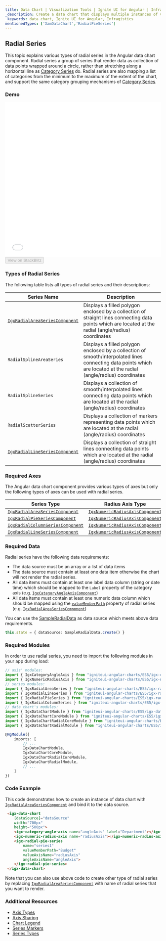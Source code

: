 ```yaml
---
title: Data Chart | Visualization Tools | Ignite UI for Angular | Infragistics | Radial
_description: Create a data chart that displays multiple instances of visual elements in the same plot area in order to create composite chart views.
_keywords: data chart, Ignite UI for Angular, Infragistics
mentionedTypes: ['XamDataChart','RadialPieSeries']
---
```


## Radial Series

This topic explains various types of radial series in the Angular data chart component. Radial series a group of series that render data as collection of data points wrapped around a circle, rather than stretching along a horizontal line as [Category Series](datachart_series_types_category.md) do. Radial series are also mapping a list of categories from the minimum to the maximum of the extent of the chart, and support the same category grouping mechanisms of [Category Series](datachart_series_types_category.md).

### Demo

<div class="sample-container loading" style="height: 500px">
    <iframe id="data-chart-type-radial-series-iframe" src='{environment:demosBaseUrl}/charts/data-chart-type-radial-series' width="100%" height="100%" seamless frameBorder="0" onload="onXPlatSampleIframeContentLoaded(this);"></iframe>
</div>
<div>
    <button data-localize="stackblitz" disabled class="stackblitz-btn" data-iframe-id="data-chart-type-radial-series-iframe" data-demos-base-url="{environment:demosBaseUrl}">View on StackBlitz
    </button>
</div>

<div class="divider--half"></div>

### Types of Radial Series

The following table lists all types of radial series and their descriptions:

| Series Name                                                                                                 | Description                                                                                                                                                       |
| ----------------------------------------------------------------------------------------------------------- | ----------------------------------------------------------------------------------------------------------------------------------------------------------------- |
| [`IgxRadialAreaSeriesComponent`](/angular-apis/typescript/latest/classes/igxradialareaseriescomponent.html) | Displays a filled polygon enclosed by a collection of straight lines connecting data points which are located at the radial (angle/radius) coordinates            |
| `RadialSplineAreaSeries`                                                                                    | Displays a filled polygon enclosed by a collection of smooth/interpolated lines connecting data points which are located at the radial (angle/radius) coordinates |
| `RadialSplineSeries`                                                                                        | Displays a collection of smooth/interpolated lines connecting data points which are located at the radial (angle/radius) coordinates                              |
| `RadialScatterSeries`                                                                                       | Displays a collection of markers representing data points which are located at the radial (angle/radius) coordinates                                              |
| [`IgxRadialLineSeriesComponent`](/angular-apis/typescript/latest/classes/igxradiallineseriescomponent.html) | Displays a collection of straight lines connecting data points which are located at the radial (angle/radius) coordinates                                         |

### Required Axes

The Angular data chart component provides various types of axes but only the following types of axes can be used with radial series.

| Series Type                                                                                                     | Radius Axis Type                                                                                              | Angle Axis Type                                                                                               |
| --------------------------------------------------------------------------------------------------------------- | ------------------------------------------------------------------------------------------------------------- | ------------------------------------------------------------------------------------------------------------- |
| [`IgxRadialAreaSeriesComponent`](/angular-apis/typescript/latest/classes/igxradialareaseriescomponent.html)     | [`IgxNumericRadiusAxisComponent`](/angular-apis/typescript/latest/classes/igxnumericradiusaxiscomponent.html) | [`IgxCategoryAngleAxisComponent`](/angular-apis/typescript/latest/classes/igxcategoryangleaxiscomponent.html) |
| [`IgxRadialPieSeriesComponent`](/angular-apis/typescript/latest/classes/igxradialpieseriescomponent.html)       | [`IgxNumericRadiusAxisComponent`](/angular-apis/typescript/latest/classes/igxnumericradiusaxiscomponent.html) | [`IgxCategoryAngleAxisComponent`](/angular-apis/typescript/latest/classes/igxcategoryangleaxiscomponent.html) |
| [`IgxRadialColumnSeriesComponent`](/angular-apis/typescript/latest/classes/igxradialcolumnseriescomponent.html) | [`IgxNumericRadiusAxisComponent`](/angular-apis/typescript/latest/classes/igxnumericradiusaxiscomponent.html) | [`IgxCategoryAngleAxisComponent`](/angular-apis/typescript/latest/classes/igxcategoryangleaxiscomponent.html) |
| [`IgxRadialLineSeriesComponent`](/angular-apis/typescript/latest/classes/igxradiallineseriescomponent.html)     | [`IgxNumericRadiusAxisComponent`](/angular-apis/typescript/latest/classes/igxnumericradiusaxiscomponent.html) | [`IgxCategoryAngleAxisComponent`](/angular-apis/typescript/latest/classes/igxcategoryangleaxiscomponent.html) |

### Required Data

Radial series have the following data requirements:

-   The data source must be an array or a list of data items
-   The data source must contain at least one data item otherwise the chart will not render the radial series.
-   All data items must contain at least one label data column (string or date time) which should be mapped to the `Label` property of the category axis (e.g. [`IgxCategoryAngleAxisComponent`](/angular-apis/typescript/latest/classes/igxcategoryangleaxiscomponent.html))
-   All data items must contain at least one numeric data column which should be mapped using the [`valueMemberPath`](/angular-apis/typescript/latest/classes/igxanchoredradialseriescomponent.html#valuememberpath) property of radial series (e.g. [`IgxRadialAreaSeriesComponent`](/angular-apis/typescript/latest/classes/igxradialareaseriescomponent.html))

You can use the [SampleRadialData](datachart_data_sources_radial.md) as data source which meets above data requirements.

```ts
this.state = { dataSource: SampleRadialData.create() }
```

### Required Modules

<!-- Angular -->

In order to use radial series, you need to import the following modules in your app during load:

```ts
// axis' modules:
import { IgxCategoryAngleAxis } from "igniteui-angular-charts/ES5/igx-category-angle-axis";
import { IgxNumericRadiusAxis } from "igniteui-angular-charts/ES5/igx-numeric-radius-axis";
// series modules:
import { IgxRadialAreaSeries } from "igniteui-angular-charts/ES5/igx-radial-area-series";
import { IgxRadialLineSeries } from "igniteui-angular-charts/ES5/igx-radial-line-series";
import { IgxRadialPieSeries } from "igniteui-angular-charts/ES5/igx-radial-pie-series";
import { IgxRadialColumnSeries } from "igniteui-angular-charts/ES5/igx-radial-column-series";
// data chart's modules:
import { IgxDataChartModule } from "igniteui-angular-charts/ES5/igx-data-chart-module";
import { IgxDataChartCoreModule } from "igniteui-angular-charts/ES5/igx-data-chart-core-module";
import { IgxDataChartRadialCoreModule } from "igniteui-angular-charts/ES5/igx-data-chart-radial-core-module";
import { IgxDataChartRadialModule } from "igniteui-angular-charts/ES5/igx-data-chart-radial-module";

@NgModule({
    imports: [
        // ...
        IgxDataChartModule,
        IgxDataChartCoreModule,
        IgxDataChartRadialCoreModule,
        IgxDataChartRadialModule,
        // ...
    ]
})
```

### Code Example

This code demonstrates how to create an instance of data chart with [`IgxRadialAreaSeriesComponent`](/angular-apis/typescript/latest/classes/igxradialareaseriescomponent.html) and bind it to the data source.

```html
 <igx-data-chart
    [dataSource]="dataSource"
    width="700px"
    height="500px">
    <igx-category-angle-axis name="angleAxis" label="Department"></igx-category-angle-axis>
    <igx-numeric-radius-axis name="radiusAxis"></igx-numeric-radius-axis>
    <igx-radial-pie-series
        name="series1"
        valueMemberPath="Budget"
        valueAxisName="radiusAxis"
        angleAxisName="angleAxis">
    </igx-radial-pie-series>
 </igx-data-chart>
```

Note that you can also use above code to create other type of radial series by replacing [`IgxRadialAreaSeriesComponent`](/angular-apis/typescript/latest/classes/igxradialareaseriescomponent.html) with name of radial series that you want to render.

### Additional Resources

-   [Axis Types](datachart_axis_types.md)
-   [Axis Sharing](datachart_axis_sharing.md)
-   [Chart Legend](datachart_chart_legends.md)
-   [Series Markers](datachart_series_markers.md)
-   [Series Types](datachart_series_types.md)
